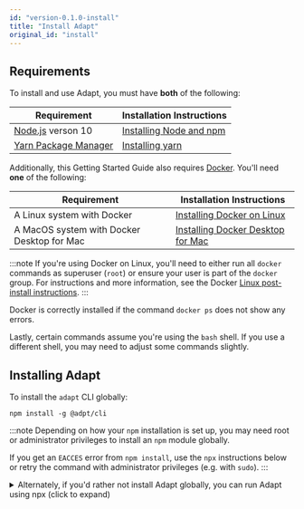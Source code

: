 ```yaml
---
id: "version-0.1.0-install"
title: "Install Adapt"
original_id: "install"
---
```


<!-- DOCTOC SKIP -->

## Requirements

To install and use Adapt, you must have **both** of the following:

| Requirement | Installation Instructions |
| --- | --- |
| [Node.js](https://nodejs.org) verson 10 | [Installing Node and npm](../user/install/requirements.md#nodejs-10-with-npm) |
| [Yarn Package Manager](https://yarnpkg.com) | [Installing yarn](../user/install/requirements.md#yarn) |

Additionally, this Getting Started Guide also requires [Docker](https://docker.com).
You'll need **one** of the following:

| Requirement | Installation Instructions |
| --- | --- |
| A Linux system with Docker | [Installing Docker on Linux](https://docs.docker.com/install/#server) |
| A MacOS system with Docker Desktop for Mac | [Installing Docker Desktop for Mac](https://docs.docker.com/docker-for-mac/install/) |

:::note
If you're using Docker on Linux, you'll need to either run all `docker` commands as superuser (`root`) or ensure your user is part of the `docker` group.
For instructions and more information, see the Docker [Linux post-install instructions](https://docs.docker.com/install/linux/linux-postinstall/).
:::

Docker is correctly installed if the command `docker ps` does not show any errors.

Lastly, certain commands assume you're using the `bash` shell.
If you use a different shell, you may need to adjust some commands slightly.

## Installing Adapt

To install the `adapt` CLI globally:
<!-- doctest command -->

```console
npm install -g @adpt/cli
```

<!-- doctest output { matchRegex: "\\+ @adpt/cli@" } -->

:::note
Depending on how your `npm` installation is set up, you may need root or administrator privileges to install an `npm` module globally.

If you get an `EACCES` error from `npm install`, use the `npx` instructions below or retry the command with administrator privileges (e.g. with `sudo`).
:::

<details>
<summary>Alternately, if you'd rather not install Adapt globally, you can run Adapt using npx (click to expand)</summary>

As an alternative to installing `adapt` globally, you can use `npx` instead.
To use Adapt via `npx`, any time you see an `adapt` CLI command in this guide, simply substitute `npx @adpt/cli` instead of `adapt`.
For example, if this guide asks you to run this command:

```console
adapt new blank
```

You would instead type:

```console
npx @adpt/cli new blank
```

The rest of this guide will assume you have installed `adapt` globally using `npm install -g`.
</details>
